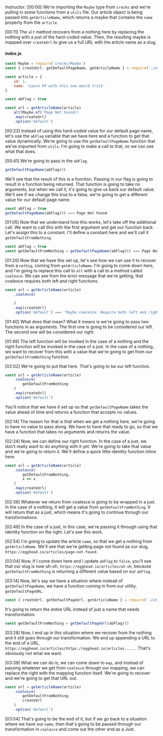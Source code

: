 Instructor: [00:00] We're importing the `Maybe` type from `crocks` and we're pulling in some functions from a `utils` file. Our article object is being passed into `getArticleName`, which returns a maybe that contains the `name` property from the `article`. 

[00:11] The `alt` method recovers from a nothing here by replacing the nothing with a just of the hard-coded value. Then, the resulting maybe is mapped over `createUrl` to give us a full URL with the article name as a slug. 

#### index.js
```javascript
const Maybe = require('crocks/Maybe')
const { createUrl, getDefaultPageName, getArticleName } = require('./utils')

const article = {
    id: 1, 
    name: 'Learn FP with this one weird trick'
}

const abFlag = true

const url = getArticleName(article)
    alt(Maybe.of('Page Not Found))
    .map(createUrl)
    .option('default')
```

[00:23] Instead of using this hard-coded value for our default page name, let's use the `abFlag` variable that we have here and a function to get that value dynamically. We're going to use the `getDefaultPageName` function that we've imported from `utils`. I'm going to make a call to that, so we can see what that does. 
 
[00:41] We're going to pass in the `abFlag`. 

```javascript
getDefaultPageName(abFlag)()
```

We'll see that the result of this is a function. Passing in our flag is going to result in a function being returned. That function is going to take no arguments, but when we call it, it's going to give us back our default value. We'll see if we change this true to a false, we're going to get a different value for our default page name. 

```javascript
const abFlag = true
getDefaultPageName(abFlag)() === Page Not Found
```

[01:05] Now that we understand how this works, let's take off the additional call. We want to call this with the first argument and get our function back. Let's assign this to a constant. I'll define a constant here and we'll call it `getDefaultFromNothing`. 

```javascript
const abFlag = true
const getDefaultFromNothing = getDefaultPageName(abFlag)() === Page Not Found
```

[01:20] Now that we have this set up, let's see how we can use it to recover from a `nothig`, coming from `getArticleName`. I'm going to come down here, and I'm going to replace this call to `alt` with a call to a method called `coalesce`. We can see from the error message that we're getting, that coalesce requires both left and right functions. 

```javascript
const url = getArticleName(article)
    .coalesce(

    )
    .map(createUrl)
    .option('default') === 'Maybe.coalesce: Require both left and right funcitons'
```

[01:40] What does that mean? What it means is we're going to pass two functions in as arguments. The first one is going to be considered our left. The second one will be considered our right. 

[01:49] The left function will be invoked in the case of a nothing and the right function will be invoked in the case of a just. In the case of a nothing, we want to recover from this with a value that we're going to get from our `getDefaultFromNothing` function. 

[02:02] We're going to put that here. That's going to be our left function. 

```javascript
const url = getArticleName(article)
    .coalesce(
        getDefaultFromNothing
    )
    .map(createUrl)
    .option('default')
```

You'll notice that we have it set up so that `getDefaultPageName` takes the value ahead of time and returns a function that accepts no values. 

[02:14] The reason for that is that when we get a nothing here, we're going to have no value to pass along. We have to have that ready to go, so that we have a function that takes no arguments and returns the value. 

[02:24] Now, we can define our right function. In the case of a just, we don't really want to do anything with it yet. We're going to take that value and we're going to return it. We'll define a quick little identity function inline here. 

```javascript
const url = getArticleName(article)
    .coalesce(
        getDefaultFromNothing,
        x => x
    )
    .map(createUrl)
    .option('default')
```

[02:36] Whatever we return from coalesce is going to be wrapped in a just. In the case of a nothing, it will get a value from `getDefaultFromNothing`. It will return that as a just, which means it's going to continue through our transformations. 

[02:49] In the case of a just, in this case, we're passing it through using that identity function on the right. Let's see this work. 

[02:54] I'm going to update the article `name`, so that we get a nothing from `getArticleName`. We'll see that we're getting page not found as our slug, `https://egghead.io/articles/page-not-found`. 

[03:04] Now, if I come down here and I update `abFlag` to `false`, you'll see that our slug is now uh-oh, `https://egghead.io/articles/uh-oh`, because `getDefaultFromNothing` is returning a different value based on our `abFlag`. 

[03:14] Now, let's say we have a situation where instead of `getDefaultPageName`, we have a function coming in from our utility, `getDefaultPageURL`. 

```javascript
const { createUrl, getDefaultPageUrl, getArticleName } = require('./utils')
```

It's going to return the entire URL instead of just a name that needs transformation. 

```javascript
const getDefaultFromNothing = getDefaultPageUrl(abFlag)()
```

[03:28] Now, I end up in this situation where we recover from the nothing and it still goes through our transformation. We end up appending a URL to the end of a URL, `https://egghead.io/articles/https://egghead.io/articles.....`. That's obviously not what we want. 

[03:39] What we can do is, we can come down to `map`, and instead of passing whatever we get from `coalesce` through our mapping, we can replace the right with the mapping function itself. We're going to recover and we're going to get that URL out. 

```javascript
const url = getArticleName(article)
    .coalesce(
        getDefaultFromNothing,
        createUrl
    )
    .option('default')
```

[03:54] That's going to be the end of it, but if we go back to a situation where we have our `name`, then that's going to be passed through our transformation in `coalesce` and come out the other end as a Just.